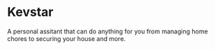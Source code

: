 # Kevstar
A personal assitant that can do anything for you from managing home chores to securing your house and more.
